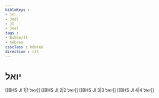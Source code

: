 ```yaml
---
bibleKeys : 
- יואל
- Joël
- Jl
- Joel
tags : 
- Bible/Jl
- hébreu
cssclass : hébreu
direction : rtl
---
```


# יואל

[[BHS Jl 1|יואל 1]]
[[BHS Jl 2|יואל 2]]
[[BHS Jl 3|יואל 3]]
[[BHS Jl 4|יואל 4]]
